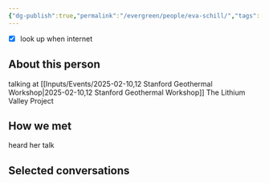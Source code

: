 ```yaml
---
{"dg-publish":true,"permalink":"/evergreen/people/eva-schill/","tags":["people","geo_eco"]}
---
```


- [x] look up when internet

## About this person
talking at [[Inputs/Events/2025-02-10,12 Stanford Geothermal Workshop\|2025-02-10,12 Stanford Geothermal Workshop]]
The Lithium Valley Project



## How we met
heard her talk


## Selected conversations
